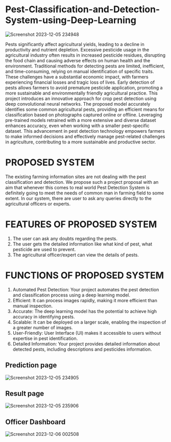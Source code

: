 # Pest-Classification-and-Detection-System-using-Deep-Learning
![Screenshot 2023-12-05 234948](https://github.com/NikhilAMathew/Pest-Classification-and-Detection-System-using-Deep-Learning/assets/117088447/4b3420f6-d067-4138-adaa-03eaf5a524ee)


Pests significantly affect agricultural yields, leading to a decline in productivity and nutrient depletion. Excessive pesticide usage in the agricultural industry often results in increased pesticide residues, disrupting the food chain and causing adverse effects on human health and the environment. Traditional methods for detecting pests are limited, inefficient, and time-consuming, relying on manual identification of specific traits. These challenges have a substantial economic impact, with farmers experiencing financial losses and tragic loss of lives. Early detection of pests allows farmers to avoid premature pesticide application, promoting a more sustainable and environmentally friendly agricultural practice. This project introduces an innovative approach for crop pest detection using deep convolutional neural networks. The proposed model accurately identifies some common agricultural pests, providing an efficient means for classification based on photographs captured online or offline. Leveraging pre-trained models retrained with a more extensive and diverse dataset enhances accuracy, even when working with a smaller pest-specific dataset. This advancement in pest detection technology empowers farmers to make informed decisions and effectively manage pest-related challenges in agriculture, contributing to a more sustainable and productive sector. 


# PROPOSED SYSTEM
The existing farming information sites are not dealing with the pest classification and detection. We propose such a project proposal with an aim that whenever this comes to real world Pest Detection System is definitely going to meet the needs of common man in farming field to some extent. In our system, there are user to ask any queries directly to the agricultural officers or experts. 


# FEATURES OF PROPOSED SYSTEM
1.	The user can ask any doubts regarding the pests.
2.	The user gets the detailed information like what kind of pest, what pesticide are used to prevent.
3.	The agricultural officer/expert can view the details of pests.


# FUNCTIONS OF PROPOSED SYSTEM
1.	Automated Pest Detection: Your project automates the pest detection and classification process using a deep learning model.
2.	Efficient: It can process images rapidly, making it more efficient than manual inspection.
3.	Accurate: The deep learning model has the potential to achieve high accuracy in identifying pests.
4.	Scalable: It can be deployed on a larger scale, enabling the inspection of a greater number of images.
5.	User-Friendly: User Interface (UI) makes it accessible to users without expertise in pest identification.
6.	Detailed Information: Your project provides detailed information about detected pests, including descriptions and pesticides information.


## Prediction page
![Screenshot 2023-12-05 234905](https://github.com/NikhilAMathew/Pest-Classification-and-Detection-System-using-Deep-Learning/assets/117088447/a76d6075-cf97-43d8-887b-d98ddc40794c)

## Result page
![Screenshot 2023-12-05 235906](https://github.com/NikhilAMathew/Pest-Classification-and-Detection-System-using-Deep-Learning/assets/117088447/415febc8-9588-4e37-8d57-b134fda46f10)

## Officer Dashboard
![Screenshot 2023-12-06 002508](https://github.com/NikhilAMathew/Pest-Classification-and-Detection-System-using-Deep-Learning/assets/117088447/65110c1b-e7b2-4326-a61a-2eb19c8695fd)
